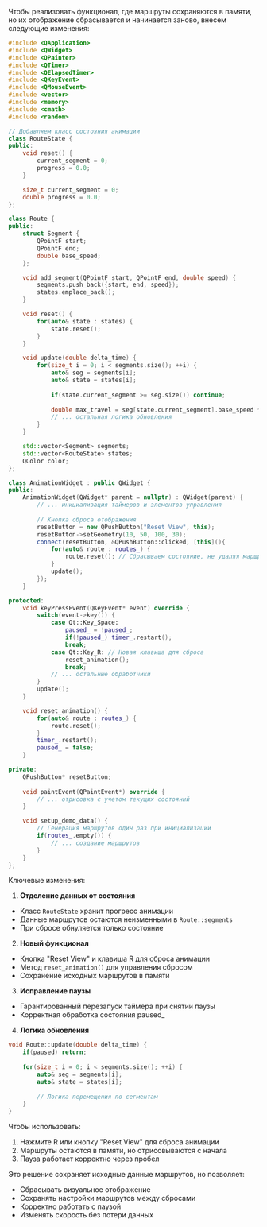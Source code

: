 Чтобы реализовать функционал, где маршруты сохраняются в памяти, но их отображение сбрасывается и начинается заново, внесем следующие изменения:

```cpp
#include <QApplication>
#include <QWidget>
#include <QPainter>
#include <QTimer>
#include <QElapsedTimer>
#include <QKeyEvent>
#include <QMouseEvent>
#include <vector>
#include <memory>
#include <cmath>
#include <random>

// Добавляем класс состояния анимации
class RouteState {
public:
    void reset() {
        current_segment = 0;
        progress = 0.0;
    }

    size_t current_segment = 0;
    double progress = 0.0;
};

class Route {
public:
    struct Segment {
        QPointF start;
        QPointF end;
        double base_speed;
    };

    void add_segment(QPointF start, QPointF end, double speed) {
        segments.push_back({start, end, speed});
        states.emplace_back();
    }

    void reset() {
        for(auto& state : states) {
            state.reset();
        }
    }

    void update(double delta_time) {
        for(size_t i = 0; i < segments.size(); ++i) {
            auto& seg = segments[i];
            auto& state = states[i];
            
            if(state.current_segment >= seg.size()) continue;
            
            double max_travel = seg[state.current_segment].base_speed * delta_time;
            // ... остальная логика обновления
        }
    }

    std::vector<Segment> segments;
    std::vector<RouteState> states;
    QColor color;
};

class AnimationWidget : public QWidget {
public:
    AnimationWidget(QWidget* parent = nullptr) : QWidget(parent) {
        // ... инициализация таймеров и элементов управления
        
        // Кнопка сброса отображения
        resetButton = new QPushButton("Reset View", this);
        resetButton->setGeometry(10, 50, 100, 30);
        connect(resetButton, &QPushButton::clicked, [this](){
            for(auto& route : routes_) {
                route.reset(); // Сбрасываем состояние, не удаляя маршруты
            }
            update();
        });
    }

protected:
    void keyPressEvent(QKeyEvent* event) override {
        switch(event->key()) {
            case Qt::Key_Space:
                paused_ = !paused_;
                if(!paused_) timer_.restart();
                break;
            case Qt::Key_R: // Новая клавиша для сброса
                reset_animation();
                break;
            // ... остальные обработчики
        }
        update();
    }

    void reset_animation() {
        for(auto& route : routes_) {
            route.reset();
        }
        timer_.restart();
        paused_ = false;
    }

private:
    QPushButton* resetButton;
    
    void paintEvent(QPaintEvent*) override {
        // ... отрисовка с учетом текущих состояний
    }

    void setup_demo_data() {
        // Генерация маршрутов один раз при инициализации
        if(routes_.empty()) {
            // ... создание маршрутов
        }
    }
};
```

Ключевые изменения:

1. **Отделение данных от состояния**
- Класс `RouteState` хранит прогресс анимации
- Данные маршрутов остаются неизменными в `Route::segments`
- При сбросе обнуляется только состояние

2. **Новый функционал**
- Кнопка "Reset View" и клавиша R для сброса анимации
- Метод `reset_animation()` для управления сбросом
- Сохранение исходных маршрутов в памяти

3. **Исправление паузы**
- Гарантированный перезапуск таймера при снятии паузы
- Корректная обработка состояния paused_

4. **Логика обновления**
```cpp
void Route::update(double delta_time) {
    if(paused) return;
    
    for(size_t i = 0; i < segments.size(); ++i) {
        auto& seg = segments[i];
        auto& state = states[i];
        
        // Логика перемещения по сегментам
    }
}
```

Чтобы использовать:
1. Нажмите R или кнопку "Reset View" для сброса анимации
2. Маршруты остаются в памяти, но отрисовываются с начала
3. Пауза работает корректно через пробел

Это решение сохраняет исходные данные маршрутов, но позволяет:
- Сбрасывать визуальное отображение
- Сохранять настройки маршрутов между сбросами
- Корректно работать с паузой
- Изменять скорость без потери данных
